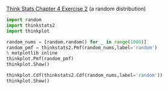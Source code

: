 [Think Stats Chapter 4 Exercise 2](http://greenteapress.com/thinkstats2/html/thinkstats2005.html#toc41) (a random distribution)


```python
import random
import thinkstats2
import thinkplot
```

```python
random_nums = [random.random() for _ in range(1000)]
random_pmf = thinkstats2.Pmf(random_nums,label='random')
% matplotlib inline
thinkplot.Pmf(random_pmf)
thinkplot.Show()
```



```python
thinkplot.Cdf(thinkstats2.Cdf(random_nums,label='random'))
thinkplot.Show()
```


